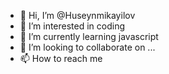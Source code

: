 - 👋 Hi, I’m @Huseynmikayilov
- 👀 I’m interested in coding
- 🌱 I’m currently learning javascript
- 💞️ I’m looking to collaborate on ...
- 📫 How to reach me 

<!---
Huseynmikayilov/Huseynmikayilov is a ✨ special ✨ repository because its `README.md` (this file) appears on your GitHub profile.
You can click the Preview link to take a look at your changes.
--->
